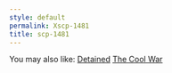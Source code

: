 ```yaml
---
style: default
permalink: Xscp-1481
title: scp-1481
---
```

You may also like:
[Detained](http://scp-wiki.net/detained)
[The Cool War](http://scp-wiki.net/the-cool-war-hub)